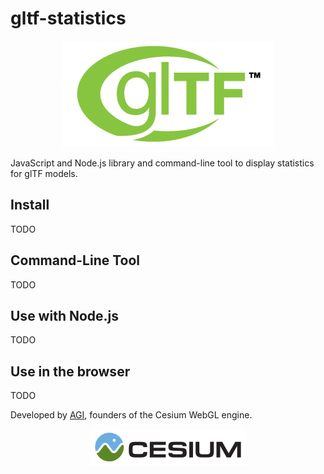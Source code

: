 # gltf-statistics

<p align="center">
<a href="https://www.khronos.org/gltf"><img src="doc/gltf.png" /></a>
</p>

JavaScript and Node.js library and command-line tool to display statistics for glTF models.

## Install

TODO

## Command-Line Tool

TODO

## Use with Node.js

TODO

## Use in the browser

TODO

Developed by <a href="http://www.agi.com/">AGI</a>, founders of the Cesium WebGL engine.
<p align="center">
<a href="http://cesiumjs.org/"><img src="doc/cesium.png" /></a>
</p>